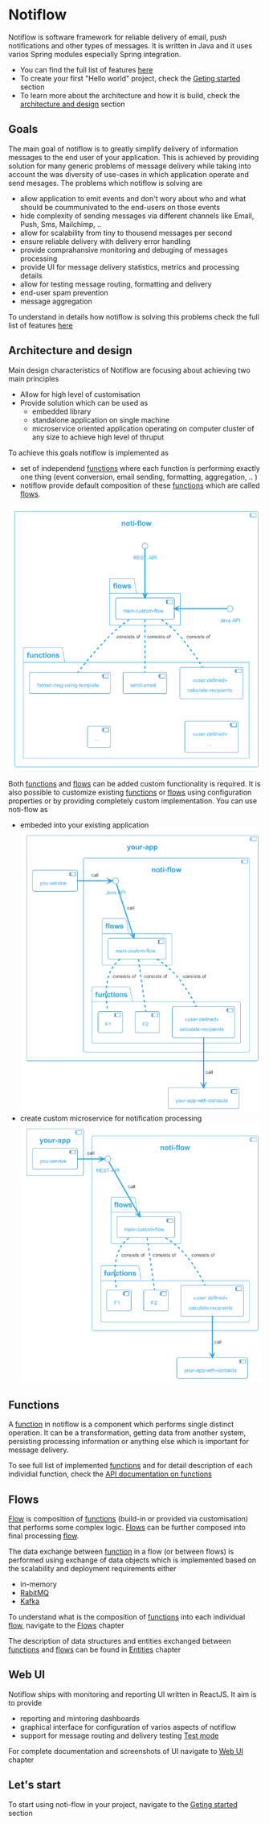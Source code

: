 # Notiflow
Notiflow is software framework for reliable delivery of email, push notifications and other types of messages. It is written in Java and it uses varios Spring modules especially Spring integration. 

* You can find the full list of features [here](features.md)
* To create your first "Hello world" project, check the [Geting started](#getting-started) section
* To learn more about the architecture and how it is build, check the [architecture and design](#architecture) section


## Goals
The main goal of notiflow is to greatly simplify delivery of information messages to the end user of your application. This is achieved by providing solution for many generic problems of message delivery while taking into account the was diversity of use-cases in which application operate and send mesages. The problems which notiflow is solving are

  * allow application to emit events and don't wory about who and what should be coummunivated to the end-users on those events
  * hide complexity of sending messages via different channels like Email, Push, Sms, Mailchimp, ..
  * allow for scalability from tiny to thousend messages per second
  * ensure reliable delivery with delivery error handling 
  * provide comprahansive monitoring and debuging of messages processing
  * provide UI for message delivery statistics, metrics and processing details
  * allow for testing message routing, formatting and delivery
  * end-user spam prevention
  * message aggregation

To understand in details how notiflow is solving this problems check the full list of features [here](features.md)

## Architecture and design <span id="architecture"/>
Main design characteristics of Notiflow are focusing about achieving two main principles

  * Allow for high level of customisation
  * Provide solution which can be used as 
    * embedded library 
    * standalone application on single machine
    * microservice oriented application operating on computer cluster of any size to achieve high level of thruput

To achieve this goals notiflow is implemented as

  * set of independend [functions](functions) where each function is performing exactly one thing (event conversion, email sending, formatting, aggregation, .. )
  * notiflow provide default composition of these [functions](functions.md) which are called [flows](flows). 

![HL](/diagrams/png/noti-flow-HL.png)

Both [functions](functions) and [flows](flows) can be added custom functionality is required. It is also possible to customize existing [functions](functions) or [flows](flows) using configuration properties or by providing completely custom implementation. You can use noti-flow as

  * embeded into your existing application
    ![HL-embedded](/diagrams/png/noti-flow-HL-embedded.png)
  * create custom microservice for notification processing
    ![HL-stand-alone](/diagrams/png/noti-flow-HL-stand-alone.png)




## Functions <span id="functions"/>

A [function](functions.md) in notiflow is a component which performs single distinct operation. It can be a transformation, getting data from another system, persisting processing information or anything else which is important for message delivery.

To see full list of implemented [functions](functions.md) and for detail description of each individial function, check the [API documentation on functions]()

## Flows <span id="flows"/>
[Flow](flows.md) is composition of [functions](functions.md) (build-in or provided via customisation) that performs some complex logic. [Flows](flows.md) can be further composed into final processing [flow](flows.md).

The data exchange between [function](functions.md) in a flow (or between flows) is performed using exchange of data objects which is implemented based on the scalability and deployment requirements either 

  * in-memory 
  * [RabitMQ](https://www.rabbitmq.com/)
  * [Kafka](https://kafka.apache.org/)

To understand what is the composition of [functions](functions.md) into each individual [flow](flows.md), navigate to the [Flows](flows.md) chapter

The description of data structures and entities exchanged between [functions](functions.md) and [flows](flows.md) can be found in [Entities](entities.md) chapter

## Web UI <span id="ui"/>
Notiflow ships with monitoring and reporting UI written in ReactJS. It aim is to provide

* reporting and mintoring dashboards
* graphical interface for configuration of varios aspects of notiflow
* support for message routing and delivery testing [Test mode]()

For complete documentation and screenshots of UI navigate to [Web UI]() chapter

## Let's start <span id="getting-started"/>
To start using noti-flow in your project, navigate to the [Geting started](#getting-started) section
